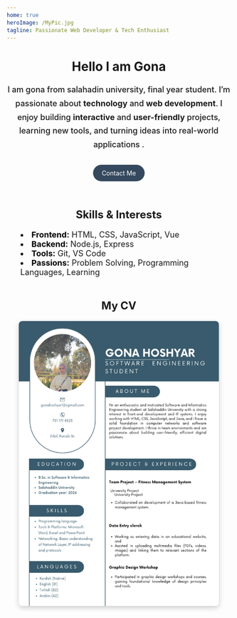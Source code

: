 ```yaml
---
home: true
heroImage: /MyPic.jpg
tagline: Passionate Web Developer & Tech Enthusiast 
---
```


<div class="intro-section">

<h1>Hello I am Gona</h1>

<p class="intro-text">
I am gona from salahadin university, final year student.
I’m passionate about <strong>technology</strong> and <strong>web development</strong>.  
I enjoy building <strong>interactive</strong> and <strong>user-friendly</strong> projects,  
learning new tools, and turning ideas into real-world applications .
</p>

<a class="btn btn-secondary" href="/contact.html"> Contact Me</a>

</div>

<h2 class="section-title"> Skills & Interests</h2>

<div class="skills-container">
  <ul class="skills-list">
    <li><span class="category">Frontend:</span> HTML, CSS, JavaScript, Vue</li>
    <li><span class="category">Backend:</span> Node.js, Express</li>
    <li><span class="category">Tools:</span> Git, VS Code</li>
    <li><span class="category">Passions:</span> Problem Solving, Programming Languages, Learning</li>
  </ul>
</div>


<h2 class="section-title">My CV</h2>

<img src="/myCV.png" class="cv-pic" alt="My CV">

<style>

.intro-section {
  text-align: center;
  margin-top: 40px;
}

.intro-text {
  font-size: 18px;
  font-weight: 500;
  max-width: 600px;
  margin: 20px auto;
  line-height: 1.7;
}

.btn {
  display: inline-block;
  background-color: #42b983;
  color: white;
  padding: 10px 20px;
  border-radius: 25px;
  margin: 10px;
  text-decoration: none;
  transition: background 0.3s;
}
.btn:hover {
  background-color: #2c8f6e;
}
.btn-secondary {
  background-color: #35495e;
}
.btn-secondary:hover {
  background-color: #22313f;
}

.section-title {
  text-align: center;
  margin-top: 50px;
  font-size: 24px;
}

.skills-list {
  display: inline-block;
  text-align: left;
  margin: 0 auto;
  list-style-type: disc;
  list-style-position: inside;
  font-size: 18px;
}
div.skills-container {
  text-align: center;
}


.category {
  font-weight: bold;
  color: #000; /* black title */
}

.cv-pic {
  width: 450px;
  display: block;
  margin: 20px auto;
  border-radius: 8px;
  box-shadow: 0 4px 12px rgba(0, 0, 0, 0.2); /* soft shadow */
  transition: transform 0.3s ease, box-shadow 0.3s ease;
}

.cv-pic:hover {
  transform: scale(1.03); /* slight zoom */
  box-shadow: 0 8px 20px rgba(0, 0, 0, 0.3); /* deeper shadow */
}
</style>
